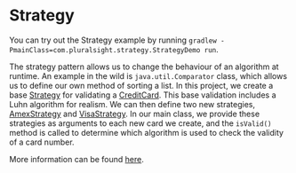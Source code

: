 # Strategy

You can try out the Strategy example by running `gradlew -PmainClass=com.pluralsight.strategy.StrategyDemo run`.

The strategy pattern allows us to change the behaviour of an algorithm at runtime. An example in the wild is 
`java.util.Comparator` class, which allows us to define our own method of sorting a list. In this project, we create a 
base [Strategy](ValidationStrategy.java) for validating a [CreditCard](CreditCard.java). This base validation includes a
Luhn algorithm for realism. We can then define two new strategies, [AmexStrategy](AmexStrategy.java) and 
[VisaStrategy](VisaStrategy.java). In our main class, we provide these strategies as arguments to each new card we 
create, and the `isValid()` method is called to determine which algorithm is used to check the validity of a card 
number.

More information can be found [here](https://www.baeldung.com/java-strategy-pattern).